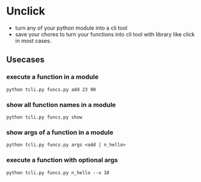# Unclick
* turn any of your python module into a cli tool
* save your chores to turn your functions into cli tool with library like click in most cases.

## Usecases
### execute a function in a module
```
python tcli.py funcs.py add 23 90
```
### show all function names in a module
```
python tcli.py funcs.py show
```
### show args of a function in a module
```
python tcli.py funcs.py args <add | n_hello>
```
### execute a function with optional args
```
python tcli.py funcs.py n_hello --x 10

```
